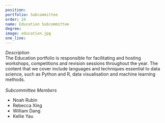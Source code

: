 ```yaml
---
position: 
portfolio: Subcommittee
order: 24
name: Education Subcommittee
degree: 
image: education.jpg
one_line:
---
```

*Description*
<br>
The Education portfolio is responsible for facilitating and hosting workshops, competitions and revision sessions throughout the
year. The content that we cover include languages and techniques essential to data science, such as Python and R, data
visualisation and machine learning methods.
<br><br>
*Subcommittee Members*
<br>
* Noah Rubin
* Rebecca Xing
* William Dang
* Kellie Yau
<br><br>